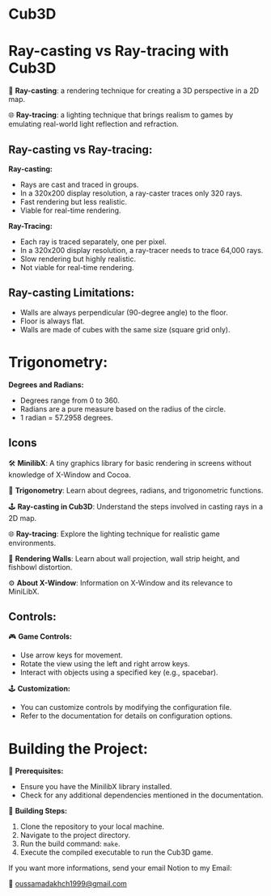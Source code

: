 # Cub3D

# Ray-casting vs Ray-tracing with Cub3D

🚀 **Ray-casting**: a rendering technique for creating a 3D perspective in a 2D map.

🌐 **Ray-tracing**: a lighting technique that brings realism to games by emulating real-world light reflection and refraction.

## Ray-casting vs Ray-tracing:

**Ray-casting:**
- Rays are cast and traced in groups.
- In a 320x200 display resolution, a ray-caster traces only 320 rays.
- Fast rendering but less realistic.
- Viable for real-time rendering.

**Ray-Tracing:**
- Each ray is traced separately, one per pixel.
- In a 320x200 display resolution, a ray-tracer needs to trace 64,000 rays.
- Slow rendering but highly realistic.
- Not viable for real-time rendering.

## Ray-casting Limitations:

- Walls are always perpendicular (90-degree angle) to the floor.
- Floor is always flat.
- Walls are made of cubes with the same size (square grid only).

# Trigonometry:

**Degrees and Radians:**
- Degrees range from 0 to 360.
- Radians are a pure measure based on the radius of the circle.
- 1 radian = 57.2958 degrees.

## Icons
🛠️ **MinilibX**: A tiny graphics library for basic rendering in screens without knowledge of X-Window and Cocoa.

📐 **Trigonometry**: Learn about degrees, radians, and trigonometric functions.

🕹️ **Ray-casting in Cub3D**: Understand the steps involved in casting rays in a 2D map.

🌐 **Ray-tracing**: Explore the lighting technique for realistic game environments.

🎨 **Rendering Walls**: Learn about wall projection, wall strip height, and fishbowl distortion.

⚙️ **About X-Window**: Information on X-Window and its relevance to MiniLibX.

## Controls:

🎮 **Game Controls:**
- Use arrow keys for movement.
- Rotate the view using the left and right arrow keys.
- Interact with objects using a specified key (e.g., spacebar).

🕹️ **Customization:**
- You can customize controls by modifying the configuration file.
- Refer to the documentation for details on configuration options.

# Building the Project:

🔧 **Prerequisites:**
- Ensure you have the MinilibX library installed.
- Check for any additional dependencies mentioned in the documentation.

🚀 **Building Steps:**
1. Clone the repository to your local machine.
2. Navigate to the project directory.
3. Run the build command: `make`.
4. Execute the compiled executable to run the Cub3D game.

If you want more informations, send your email Notion to my Email:

📧 oussamadakhch1999@gmail.com
